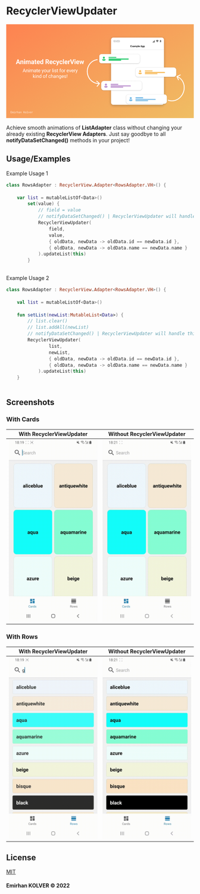 
# RecyclerViewUpdater

![header](https://raw.githubusercontent.com/emirhankolver/RecyclerViewUpdater/master/assets/banner.png)

Achieve smooth animations of **ListAdapter** class without changing your already 
existing **RecyclerView Adapters**. Just say goodbye to all **notifyDataSetChanged()** methods
in your project!





## Usage/Examples

Example Usage 1
```kotlin
class RowsAdapter : RecyclerView.Adapter<RowsAdapter.VH>() {
    
    var list = mutableListOf<Data>()
        set(value) {
            // field = value
            // notifyDataSetChanged() | RecyclerViewUpdater will handle this.
            RecyclerViewUpdater(
                field,
                value,
                { oldData, newData -> oldData.id == newData.id },
                { oldData, newData -> oldData.name == newData.name }
            ).updateList(this)
        }
 
```

Example Usage 2
```kotlin
class RowsAdapter : RecyclerView.Adapter<RowsAdapter.VH>() {
    
    val list = mutableListOf<Data>()

    fun setList(newList:MutableList<Data>) {
        // list.clear()
        // list.addAll(newList)
        // notifyDataSetChanged() | RecyclerViewUpdater will handle this.
        RecyclerViewUpdater(
                list,
                newList,
                { oldData, newData -> oldData.id == newData.id },
                { oldData, newData -> oldData.name == newData.name }
            ).updateList(this)
    }
 
```




## Screenshots
### With Cards
With RecyclerViewUpdater | Without RecyclerViewUpdater
--- | ---
![](https://raw.githubusercontent.com/emirhankolver/RecyclerViewUpdater/master/assets/cards_animated.gif) | ![](https://raw.githubusercontent.com/emirhankolver/RecyclerViewUpdater/master/assets/cards_non_animated.gif)


### With Rows
With RecyclerViewUpdater | Without RecyclerViewUpdater
--- | ---
![](https://raw.githubusercontent.com/emirhankolver/RecyclerViewUpdater/master/assets/rows_animated.gif) | ![](https://raw.githubusercontent.com/emirhankolver/RecyclerViewUpdater/master/assets/rows_non_animated.gif)


## License

[MIT](https://choosealicense.com/licenses/mit/)

#### Emirhan KOLVER © 2022
